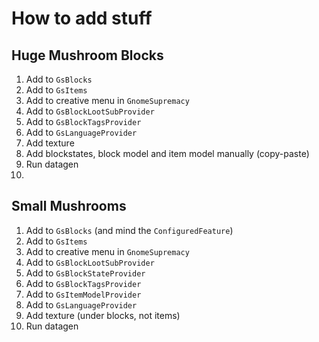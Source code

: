 # How to add stuff

## Huge Mushroom Blocks
1. Add to `GsBlocks`
2. Add to `GsItems`
3. Add to creative menu in `GnomeSupremacy`
4. Add to `GsBlockLootSubProvider`
5. Add to `GsBlockTagsProvider`
6. Add to `GsLanguageProvider`
7. Add texture
8. Add blockstates, block model and item model manually (copy-paste)
9. Run datagen
10. 

## Small Mushrooms
1. Add to `GsBlocks` (and mind the `ConfiguredFeature`)
2. Add to `GsItems`
3. Add to creative menu in `GnomeSupremacy`
4. Add to `GsBlockLootSubProvider`
5. Add to `GsBlockStateProvider`
6. Add to `GsBlockTagsProvider`
7. Add to `GsItemModelProvider`
8. Add to `GsLanguageProvider`
9. Add texture (under blocks, not items)
10. Run datagen